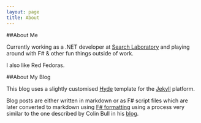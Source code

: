 ```yaml
---
layout: page
title: About
---
```


##About Me

Currently working as a .NET developer at <a href="http://www.searchlaboratory.com">Search Laboratory</a> and playing
around with F# & other fun things outside of work.

I also like Red Fedoras.

##About My Blog

This blog uses a slightly customised [Hyde](http://hyde.getpoole.com/) template for the [Jekyll](https://jekyllrb.com/) platform.

Blog posts are either written in markdown or as F# script files which are later converted to markdown using 
[F# formatting](http://tpetricek.github.io/FSharp.Formatting/) using a process very similar to the one described 
by Colin Bull in his [blog](http://www.colinbull.net/2014/11/04/Blogging-with-FSharp/).

